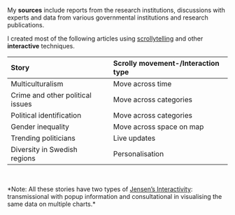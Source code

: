

My **sources** include reports from the research institutions, discussions with experts and data from various governmental institutions and research publications.


I created most of the following articles using [scrollytelling](https://medium.com/nightingale/from-storytelling-to-scrollytelling-a-short-introduction-and-beyond-fbda32066964) and other **interactive** techniques.


| Story                            |      | Scrolly movement-/Interaction type |
| :------------------------------- | :--- | :--------------------------------- |
| Multiculturalism                 |      | Move across time                   |
| Crime and other political issues |      | Move across categories             |
| Political identification         |      | Move across categories             |
| Gender inequality                |      | Move across space on map           |
| Trending politicians             |      | Live updates                       |
| Diversity in Swedish regions     |      | Personalisation                    |

<br>
<p class="text-secondary">
*Note: All these stories have two types of <a href="https://www.tandfonline.com/doi/full/10.1080/21670811.2018.1554409">Jensen’s Interactivity</a>:
transmissional with popup
information
and consultational in visualising the same data on multiple charts.* </p>
